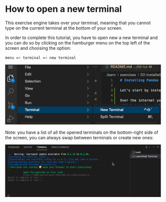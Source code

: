 # How to open a new terminal

This exercise engine takes over your terminal, meaning that you cannot type on the current terminal at the bottom of your screen.

In order to complete this tutorial, you have to open new a new terminal and you can do so by clicking on the hamburger menu on the top left of the screen and choosing the option:

```bash
menu => terminal => new terminal
```

![new terminal](../../assets/new-terminal.png)

Note: you have a list of all the opened terminals on the bottom-right side of the screen, you can always swap between terminals or create new ones:

![terminal](../../assets/terminal.gif)